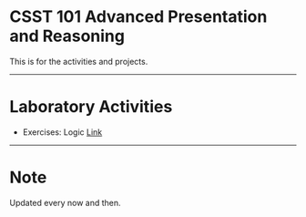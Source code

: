 # **CSST 101 Advanced Presentation and Reasoning**

This is for the activities and projects.



---

# **Laboratory Activities**

*   Exercises: Logic [Link](https://colab.research.google.com/drive/1rZhBhUEVJcn_uc8dpWc_l4U1dPEywcjb?usp=sharing)


---


# **Note**
Updated every now and then.

